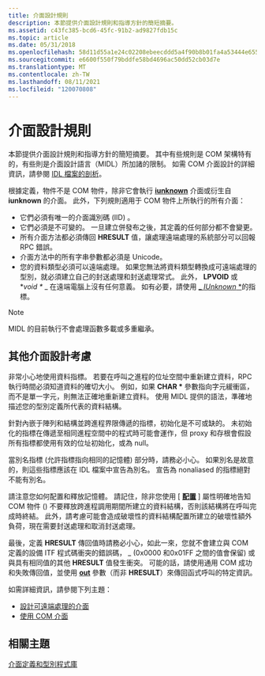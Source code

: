 ```yaml
---
title: 介面設計規則
description: 本節提供介面設計規則和指導方針的簡短摘要。
ms.assetid: c43fc385-bcd6-45fc-91b2-ad9827fdb15c
ms.topic: article
ms.date: 05/31/2018
ms.openlocfilehash: 58d11d55a1e24c02208ebeecddd5a4f90b8b01fa4a53444e6554cfcff37165f4
ms.sourcegitcommit: e6600f550f79bddfe58bd4696ac50dd52cb03d7e
ms.translationtype: MT
ms.contentlocale: zh-TW
ms.lasthandoff: 08/11/2021
ms.locfileid: "120070808"
---
```

# <a name="interface-design-rules"></a>介面設計規則

本節提供介面設計規則和指導方針的簡短摘要。 其中有些規則是 COM 架構特有的，有些則是介面設計語言（MIDL）所加諸的限制。 如需 COM 介面設計的詳細資訊，請參閱 [IDL 檔案的剖析](anatomy-of-an-idl-file.md)。

根據定義，物件不是 COM 物件，除非它會執行 [**iunknown**](/windows/desktop/api/Unknwn/nn-unknwn-iunknown) 介面或衍生自 **iunknown** 的介面。 此外，下列規則適用于 COM 物件上所執行的所有介面：

-   它們必須有唯一的介面識別碼 (IID) 。
-   它們必須是不可變的。 一旦建立併發布之後，其定義的任何部分都不會變更。
-   所有介面方法都必須傳回 **HRESULT** 值，讓處理遠端處理的系統部分可以回報 RPC 錯誤。
-   介面方法中的所有字串參數都必須是 Unicode。
-   您的資料類型必須可以遠端處理。 如果您無法將資料類型轉換成可遠端處理的型別，就必須建立自己的封送處理和封送處理常式。 此外， **LPVOID** 或 **void \** _ 在遠端電腦上沒有任何意義。 如有必要，請使用 [_ *IUnknown* *](/windows/desktop/api/Unknwn/nn-unknwn-iunknown)的指標。

> [!Note]  
> MIDL 的目前執行不會處理函數多載或多重繼承。

 

## <a name="other-interface-design-considerations"></a>其他介面設計考慮

非常小心地使用資料指標。 若要在呼叫之進程的位址空間中重新建立資料，RPC 執行時間必須知道資料的確切大小。 例如，如果 **CHAR \*** 參數指向字元緩衝區，而不是單一字元，則無法正確地重新建立資料。 使用 MIDL 提供的語法，準確地描述您的型別定義所代表的資料結構。

針對內嵌于陣列和結構並跨進程界限傳遞的指標，初始化是不可或缺的。 未初始化的指標在傳遞至相同進程空間中的程式時可能會運作，但 proxy 和存根會假設所有指標都使用有效的位址初始化，或為 null。

當別名指標 (允許指標指向相同的記憶體) 部分時，請務必小心。 如果別名是故意的，則這些指標應該在 IDL 檔案中宣告為別名。 宣告為 nonaliased 的指標絕對不能有別名。

請注意您如何配置和釋放記憶體。 請記住，除非您使用 [ [**配置**](/windows/desktop/Midl/allocate) ] 屬性明確地告知 COM 物件 () 不要釋放跨進程調用期間所建立的資料結構，否則該結構將在呼叫完成時終結。 此外，請考慮可能會造成破壞性的資料結構配置所建立的破壞性額外負荷，現在需要封送處理和取消封送處理。

最後，定義 **HRESULT** 傳回值時請務必小心，如此一來，您就不會建立與 COM 定義的設備 ITF 程式碼衝突的錯誤碼， \_ (0x0000 和0x01FF 之間的值會保留) 或與具有相同值的其他 **HRESULT** 值發生衝突。 可能的話，請使用通用 COM 成功和失敗傳回值，並使用 [**out**](/windows/desktop/Midl/out-idl) 參數（而非 **HRESULT**）來傳回函式呼叫的特定資訊。

如需詳細資訊，請參閱下列主題：

-   [設計可遠端處理的介面](designing-remotable-interfaces.md)
-   [使用 COM 介面](using-a-com-interface.md)

## <a name="related-topics"></a>相關主題

<dl> <dt>

[介面定義和型別程式庫](/windows/desktop/Midl/interface-definitions-and-type-libraries)
</dt> </dl>

 

 